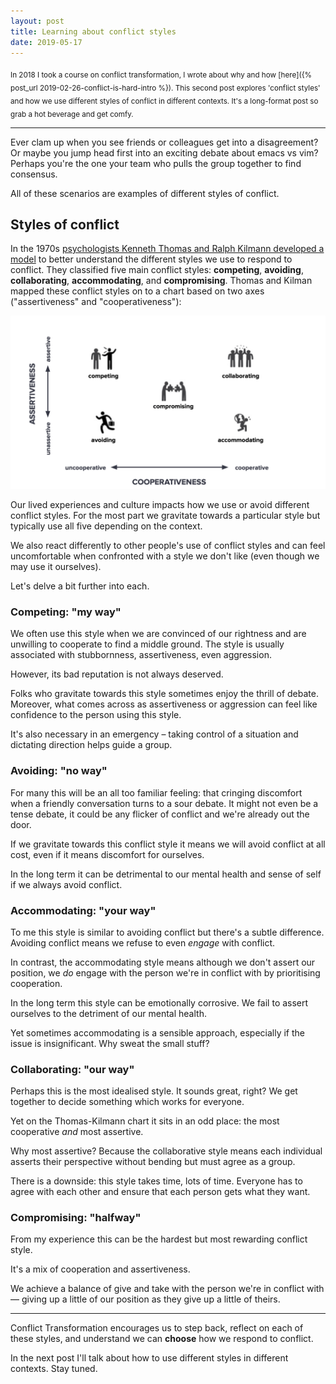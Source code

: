 ```yaml
---
layout: post
title: Learning about conflict styles
date: 2019-05-17
---
```


<sub>In 2018 I took a course on conflict transformation, I wrote about why and how [here]({% post_url 2019-02-26-conflict-is-hard-intro %}). This second post explores 'conflict styles' and how we use different styles of conflict in different contexts. It's a long-format post so grab a hot beverage and get comfy.</sub>

----------------------------------------------------------------

Ever clam up when you see friends or colleagues get into a disagreement? Or maybe you jump head first into an exciting debate about emacs vs vim? Perhaps you're the one your team who pulls the group together to find consensus.

All of these scenarios are examples of different styles of conflict. 

## Styles of conflict

In the 1970s [psychologists Kenneth Thomas and Ralph Kilmann developed a model](https://en.wikipedia.org/wiki/Thomas–Kilmann_Conflict_Mode_Instrument) to better understand the different styles we use to respond to conflict. They classified five main conflict styles: **competing**, **avoiding**, **collaborating**, **accommodating**, and **compromising**. Thomas and Kilman mapped these conflict styles on to a chart based on two axes ("assertiveness" and "cooperativeness"):

![Conflict Styles](/public/images/tk_scale.png)

Our lived experiences and culture impacts how we use or avoid different conflict styles. For the most part we gravitate towards a particular style but typically use all five depending on the context.
 
 We also react differently to other people's use of conflict styles and can feel uncomfortable when confronted with a style we don't like (even though we may use it ourselves).

Let's delve a bit further into each.

### Competing: "my way"

We often use this style when we are convinced of our rightness and are unwilling to cooperate to find a middle ground. The style is usually associated with stubbornness, assertiveness, even aggression. 

However, its bad reputation is not always deserved. 

Folks who gravitate towards this style sometimes enjoy the thrill of debate. Moreover, what comes across as assertiveness or aggression can feel like confidence to the person using this style.

It's also necessary in an emergency – taking control of a situation and dictating direction helps guide a group.

### Avoiding: "no way"

For many this will be an all too familiar feeling: that cringing discomfort when a friendly conversation turns to a sour debate. It might not even be a tense debate, it could be any flicker of conflict and we're already out the door.

If we gravitate towards this conflict style it means we will avoid conflict at all cost, even if it means discomfort for ourselves. 

In the long term it can be detrimental to our mental health and sense of self if we always avoid conflict.

### Accommodating: "your way"

To me this style is similar to avoiding conflict but there's a subtle difference. Avoiding conflict means we refuse to even _engage_ with conflict.

In contrast, the accommodating style means although we don't assert our position, we _do_ engage with the person we're in conflict with by prioritising cooperation. 

In the long term this style can be emotionally corrosive. We fail to assert ourselves to the detriment of our mental health.

Yet sometimes accommodating is a sensible approach, especially if the issue is insignificant. Why sweat the small stuff?

### Collaborating: "our way"

Perhaps this is the most idealised style. It sounds great, right? We get together to decide something which works for everyone. 

Yet on the Thomas-Kilmann chart it sits in an odd place: the most cooperative _and_ most assertive.

Why most assertive? Because the collaborative style means each individual asserts their perspective without bending but must agree as a group.

There is a downside: this style takes time, lots of time. Everyone has to agree with each other and ensure that each person gets what they want.

### Compromising: "halfway"

From my experience this can be the hardest but most rewarding conflict style. 

It's a mix of cooperation and assertiveness. 

We achieve a balance of give and take with the person we're in conflict with –– giving up a little of our position as they give up a little of theirs.

___________________

Conflict Transformation encourages us to step back, reflect on each of these styles, and understand we can **choose** how we respond to conflict. 

In the next post I'll talk about how to use different styles in different contexts. Stay tuned.

